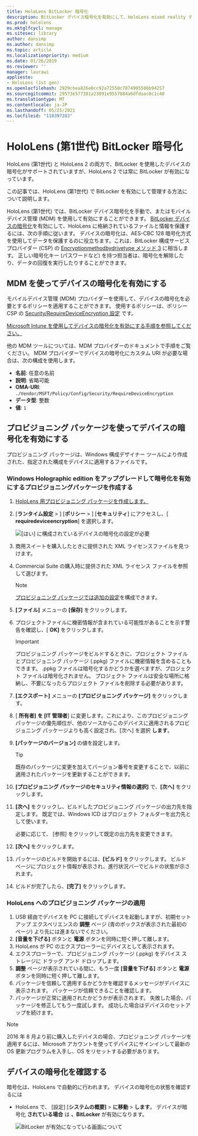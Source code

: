 ```yaml
---
title: HoloLens BitLocker 暗号化
description: BitLocker デバイス暗号化を有効にして、HoloLens mixed reality デバイスに格納されているファイルを保護する方法について説明します。
ms.prod: hololens
ms.mktglfcycl: manage
ms.sitesec: library
author: dansimp
ms.author: dansimp
ms.topic: article
ms.localizationpriority: medium
ms.date: 01/26/2019
ms.reviewer: ''
manager: laurawi
appliesto:
- HoloLens (1st gen)
ms.openlocfilehash: 2929cbea826e0cc92a72550c7874995506b94257
ms.sourcegitcommit: 29573e577381a23891e9557884a6dfdaac0c1c48
ms.translationtype: MT
ms.contentlocale: ja-JP
ms.lasthandoff: 05/25/2021
ms.locfileid: "110397283"
---
```

# <a name="hololens-1st-gen-bitlocker-encryption"></a>HoloLens (第1世代) BitLocker 暗号化

HoloLens (第1世代) と HoloLens 2 の両方で、BitLocker を使用したデバイスの暗号化がサポートされていますが、HoloLens 2 では常に BitLocker が有効になっています。

この記事では、HoloLens (第1世代) で BitLocker を有効にして管理する方法について説明します。

HoloLens (第1世代) では、BitLocker デバイス暗号化を手動で、またはモバイルデバイス管理 (MDM) を使用して有効にすることができます。 [BitLocker デバイスの暗号化](https://docs.microsoft.com/windows/security/information-protection/bitlocker/bitlocker-device-encryption-overview-windows-10#bitlocker-device-encryption)を有効にして、HoloLens に格納されているファイルと情報を保護するには、次の手順に従います。 デバイスの暗号化は、AES-CBC 128 暗号化方式を使用してデータを保護するのに役立ちます。これは、BitLocker 構成サービスプロバイダー (CSP) の [Encryptionmethodbydrivetype メソッド 3](https://docs.microsoft.com/windows/client-management/mdm/bitlocker-csp#encryptionmethodbydrivetype) に相当します。 正しい暗号化キー (パスワードなど) を持つ担当者は、暗号化を解除したり、データの回復を実行したりすることができます。

## <a name="enable-device-encryption-using-mdm"></a>MDM を使ってデバイスの暗号化を有効にする

モバイルデバイス管理 (MDM) プロバイダーを使用して、デバイスの暗号化を必要とするポリシーを適用することができます。 使用するポリシーは、ポリシー CSP の [Security/RequireDeviceEncryption 設定](https://docs.microsoft.com/windows/client-management/mdm/policy-csp-security#security-requiredeviceencryption) です。

[Microsoft Intune を使用してデバイスの暗号化を有効にする手順を参照してください。](https://docs.microsoft.com/intune/compliance-policy-create-windows#windows-holographic-for-business)

他の MDM ツールについては、MDM プロバイダーのドキュメントで手順をご覧ください。 MDM プロバイダーでデバイスの暗号化にカスタム URI が必要な場合は、次の構成を使用します。

- **名前**: 任意の名前
- **説明**: 省略可能
- **OMA-URI**: `./Vendor/MSFT/Policy/Config/Security/RequireDeviceEncryption`
- **データ型**: 整数
- **値**: `1`

## <a name="enable-device-encryption-using-a-provisioning-package"></a>プロビジョニング パッケージを使ってデバイスの暗号化を有効にする

プロビジョニング パッケージは、Windows 構成デザイナー ツールにより作成された、指定された構成をデバイスに適用するファイルです。 

### <a name="create-a-provisioning-package-that-upgrades-the-windows-holographic-edition-and-enables-encryption"></a>Windows Holographic edition をアップグレードして暗号化を有効にするプロビジョニングパッケージを作成する

1. [HoloLens 用プロビジョニング パッケージを作成します。](hololens-provisioning.md)
1. [**ランタイム設定**  >  ] [**ポリシー**  >  ] [**セキュリティ**] にアクセスし、[ **requiredeviceencryption**] を選択します。

    ![[はい] に構成されているデバイスの暗号化の設定が必要](images/device-encryption.png)

1. 商用スイートを購入したときに提供された XML ライセンスファイルを見つけます。

1. Commercial Suite の購入時に提供された XML ライセンス ファイルを参照して選びます。
    > [!NOTE]
    > [プロビジョニング パッケージでは追加の設定](hololens-provisioning.md)を構成できます。

1. **[ファイル]** メニューの **[保存]** をクリックします。 

1. プロジェクトファイルに機密情報が含まれている可能性があることを示す警告を確認し、[ **OK]** をクリックします。

    > [!IMPORTANT]
    > プロビジョニング パッケージをビルドするときに、プロジェクト ファイルとプロビジョニング パッケージ (.ppkg) ファイルに機密情報を含めることもできます。 .ppkg ファイルは暗号化するかどうかを選べますが、プロジェクト ファイルは暗号化されません。 プロジェクト ファイルは安全な場所に格納し、不要になったらプロジェクト ファイルを削除する必要があります。

1. **[エクスポート]** メニューの **[プロビジョニング パッケージ]** をクリックします。
1. [ **所有者]** **を [IT 管理者**] に変更します。これにより、このプロビジョニング パッケージの優先順位が、他のソースからこのデバイスに適用されるプロビジョニング パッケージよりも高く設定され、[次へ] を選択 **します**。
1. **[パッケージのバージョン]** の値を設定します。

    > [!TIP]
    > 既存のパッケージに変更を加えてバージョン番号を変更することで、以前に適用されたパッケージを更新することができます。

1. **[プロビジョニング パッケージのセキュリティ情報の選択]** で、**[次へ]** をクリックします。
1. **[次へ]** をクリックし、ビルドしたプロビジョニング パッケージの出力先を指定します。 既定では、Windows ICD はプロジェクト フォルダーを出力先として使います。

    必要に応じて、 [参照] をクリックして既定の出力先を変更できます。

1. **[次へ]** をクリックします。
1. パッケージのビルドを開始するには、**[ビルド]** をクリックします。 ビルド ページにプロジェクト情報が表示され、進行状況バーでビルドの状態が示されます。
1. ビルドが完了したら、**[完了]** をクリックします。

### <a name="apply-the-provisioning-package-to-hololens"></a>HoloLens へのプロビジョニング パッケージの適用

1. USB 経由でデバイスを PC に接続してデバイスを起動しますが、初期セットアップ エクスペリエンスの **調整** ページ (青のボックスが表示された最初のページ) より先には進まないでください。
1. **[音量を下げる]** ボタンと **電源** ボタンを同時に短く押して離します。
1. HoloLens が PC のエクスプローラーにデバイスとして表示されます。
1. エクスプローラーで、プロビジョニング パッケージ (.ppkg) をデバイス ストレージに ドラッグ アンド ドロップします。
1. **調整** ページが表示されている間に、もう一度 **[音量を下げる]** ボタンと **電源** ボタンを同時に短く押して離します。
1. パッケージを信頼して適用するかどうかを確認するメッセージがデバイスに表示されます。 パッケージが信頼できることを確認します。
1. パッケージが正常に適用されたかどうかが表示されます。 失敗した場合、パッケージを修正してもう一度試します。 成功した場合はデバイスのセットアップを続けます。

> [!NOTE]
> 2016 年 8 月より前に購入したデバイスの場合、プロビジョニング パッケージを適用するには、Microsoft アカウントを使ってデバイスにサインインして最新の OS 更新プログラムを入手し、OS をリセットする必要があります。

## <a name="verify-device-encryption"></a>デバイスの暗号化を確認する

暗号化は、HoloLens で自動的に行われます。 デバイスの暗号化の状態を確認するには

- HoloLens で、 [設定] [**システムの概要]**  >  **に移動**  >  **します**。 デバイスが暗号化 **されている場合** は **、BitLocker** が有効になります。 

    ![BitLocker が有効になっている画面について](images/about-encryption.png)
